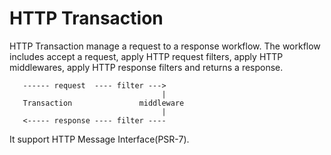 HTTP Transaction
================

HTTP Transaction manage a request to a response workflow. The workflow includes accept a request, apply HTTP request filters, 
apply HTTP middlewares, apply HTTP response filters and returns a response.

```
   ------ request  ---- filter --->       
                                  |    
   Transaction               middleware 
                                  |
   <----- response ---- filter ---- 
 ```
 It support HTTP Message Interface(PSR-7).
